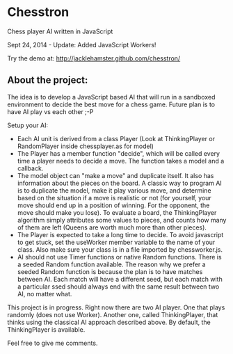 Chesstron
===================


Chess player AI written in JavaScript

Sept 24, 2014 - Update: Added JavaScript Workers!

Try the demo at:
http://jacklehamster.github.com/chesstron/


About the project:
------------------

The idea is to develop a JavaScript based AI that will run in a sandboxed environment to decide the best move for a chess game.
Future plan is to have AI play vs each other ;-P

Setup your AI:
- Each AI unit is derived from a class Player (Look at ThinkingPlayer or RandomPlayer inside chessplayer.as for model)
- The Player has a member function "decide", which will be called every time a player needs to decide a move. The function takes a model and a callback.
- The model object can "make a move" and duplicate itself. It also has information about the pieces on the board.
A classic way to program AI is to duplicate the model, make it play various move, and determine based on the situation if
a move is realistic or not (for yourself, your move should end up in a position of winning. For the opponent, the move should
make you lose). To evaluate a board, the ThinkingPlayer algorithm simply attributes some values to pieces, and counts how
many of them are left (Queens are worth much more than other pieces).
- The Player is expected to take a long time to decide. To avoid javascript to get stuck, set the useWorker member variable
to the name of your class. Also make sure your class is in a file imported by chessworker.js.
- AI should not use Timer functions or native Random functions. There is a seeded Random function available. The reason why
we prefer a seeded Random function is because the plan is to have matches between AI. Each match will have a different seed,
but each match with a particular ssed should always end with the same result between two AI, no matter what.

This project is in progress. Right now there are two AI player. One that plays randomly (does not use Worker). Another one,
called ThinkingPlayer, that thinks using the classical AI approach described above. 
By default, the ThinkingPlayer is available. 

Feel free to give me comments.
